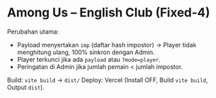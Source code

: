 # Among Us – English Club (Fixed-4)

Perubahan utama:
- Payload menyertakan `imp` (daftar hash impostor) → Player tidak menghitung ulang, 100% sinkron dengan Admin.
- Player terkunci jika ada `payload` atau `?mode=player`.
- Peringatan di Admin jika jumlah pemain < jumlah impostor.

Build: `vite build` → `dist/`
Deploy: Vercel (Install OFF, Build `vite build`, Output `dist`).
